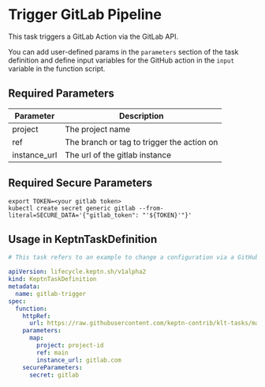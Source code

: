 # Trigger GitLab Pipeline

This task triggers a GitLab Action via the GitLab API.

You can add user-defined params in the `parameters` section of the task definition and define input variables for the GitHub action in the `input` variable in the function script.

## Required Parameters
| Parameter | Description                                                    |
|-----------|----------------------------------------------------------------|
| project | The project name                                            |
| ref | The branch or tag to trigger the action on                     |
| instance_url | The url of the gitlab instance |

## Required Secure Parameters
```shell
export TOKEN=<your gitlab token>
kubectl create secret generic gitlab --from-literal=SECURE_DATA='{"gitlab_token": "'${TOKEN}'"}'
```

## Usage in KeptnTaskDefinition
````yaml
# This task refers to an example to change a configuration via a GitHub Action

apiVersion: lifecycle.keptn.sh/v1alpha2
kind: KeptnTaskDefinition
metadata:
  name: gitlab-trigger
spec:
  function:
    httpRef:
      url: https://raw.githubusercontent.com/keptn-contrib/klt-tasks/main/trigger-gitlab-pipeline/function.ts
    parameters:
      map:
        project: project-id
        ref: main
        instance_url: gitlab.com
    secureParameters:
      secret: gitlab
````